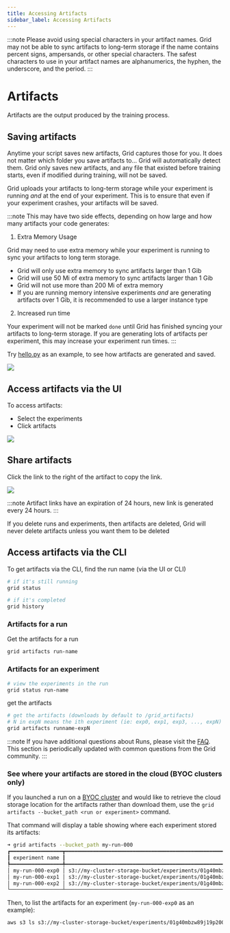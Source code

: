 ```yaml
---
title: Accessing Artifacts
sidebar_label: Accessing Artifacts
---
```


:::note
Please avoid using special characters in your artifact names. Grid may not be able to sync artifacts to long-term storage if the name contains percent signs, ampersands, or other special characters. The safest characters to use in your artifact names are alphanumerics, the hyphen, the underscore, and the period.
:::

# Artifacts
Artifacts are the output produced by the training process.

## Saving artifacts

Anytime your script saves new artifacts, Grid captures those for you. It does not matter which folder you save artifacts to... Grid will automatically detect them.  Grid only saves new artifacts, and any file that existed before training starts, even if modified during training, will not be saved.

Grid uploads your artifacts to long-term storage while your experiment is running *and* at the end of your experiment. This is to ensure that even if your experiment crashes, your artifacts will be saved.

:::note
This may have two side effects, depending on how large and how many artifacts your code generates:

1. Extra Memory Usage

Grid may need to use extra memory while your experiment is running to sync your artifacts to long term storage.
  - Grid will only use extra memory to sync artifacts larger than 1 Gib
  - Grid will use 50 Mi of extra memory to sync artifacts larger than 1 Gib
  - Grid will not use more than 200 Mi of extra memory
  - If you are running memory intensive experiments *and* are generating artifacts over 1 Gib, it is recommended to use a larger instance type

2. Increased run time

Your experiment will not be marked `done` until Grid has finished syncing your artifacts to long-term storage. If you are generating lots of artifacts per experiment, this may increase your experiment run times.
:::

Try [hello.py](https://github.com/williamFalcon/hello/blob/main/hello.py) as an example, to see how artifacts are generated and saved. 

![](/images/runs/runs-artifacts.png)

## Access artifacts via the UI

To access artifacts:

* Select the experiments
* Click artifacts

![](/images/runs/art.gif)

## Share artifacts

Click the link to the right of the artifact to copy the link.

![](/images/runs/sharing-artifacts.png)

:::note
Artifact links have an expiration of 24 hours, new link is generated every 24 hours.
:::

If you delete runs and experiments, then artifacts are deleted, Grid will never delete artifacts unless you want them to be deleted

## Access artifacts via the CLI

To get artifacts via the CLI, find the run name (via the UI or CLI)

```bash
# if it's still running
grid status

# if it's completed
grid history
```

### Artifacts for a run

Get the artifacts for a run

```bash
grid artifacts run-name
```

### Artifacts for an experiment

```bash
# view the experiments in the run
grid status run-name
```

get the artifacts

```bash
# get the artifacts (downloads by default to /grid_artifacts)
# N in expN means the ith experiment (ie: exp0, exp1, exp3, ..., expN)
grid artifacts runname-expN
```
:::note
If you have additional questions about Runs, please visit the [FAQ](https://docs.grid.ai/features/runs/faq). This section is periodically updated with common questions from the Grid community.
:::


### See where your artifacts are stored in the cloud (BYOC clusters only)

If you launched a run on a [BYOC cluster](../../../platform/2_Custom%20Cloud%20Credentials/1_byoc.md)
and would like to retrieve the cloud storage location for the artifacts rather than download them,
use the `grid artifacts --bucket_path <run or experiment>` command.

That command will display a table showing where each experiment stored its artifacts:
```bash
➜ grid artifacts --bucket_path my-run-000
┏━━━━━━━━━━━━━━━━━┳━━━━━━━━━━━━━━━━━━━━━━━━━━━━━━━━━━━━━━━━━━━━━━━━━━━━━━━━━━━━━━━━━━━━━━━━━━━━━━━━━━┓
┃ experiment name ┃                                                         bucket path to artifacts ┃
┡━━━━━━━━━━━━━━━━━╇━━━━━━━━━━━━━━━━━━━━━━━━━━━━━━━━━━━━━━━━━━━━━━━━━━━━━━━━━━━━━━━━━━━━━━━━━━━━━━━━━━┩
│ my-run-000-exp0 │ s3://my-cluster-storage-bucket/experiments/01g40mbzw89j19p20000000000/artifacts/ │
│ my-run-000-exp1 │ s3://my-cluster-storage-bucket/experiments/01g40mbzw8arz3ds0000000001/artifacts/ │
│ my-run-000-exp2 │ s3://my-cluster-storage-bucket/experiments/01g40mbzw8g8xdtz0000000002/artifacts/ │
└─────────────────┴──────────────────────────────────────────────────────────────────────────────────┘
```

Then, to list the artifacts for an experiment (`my-run-000-exp0` as an example):
```bash
aws s3 ls s3://my-cluster-storage-bucket/experiments/01g40mbzw89j19p20000000000/artifacts/
```
